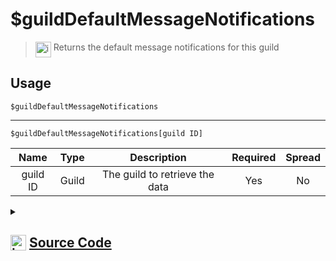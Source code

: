 # $guildDefaultMessageNotifications
> <img align="top" src="https://upload.wikimedia.org/wikipedia/commons/thumb/e/e4/Infobox_info_icon.svg/160px-Infobox_info_icon.svg.png?20150409153300" alt="image" width="25" height="auto"> Returns the default message notifications for this guild
## Usage
```
$guildDefaultMessageNotifications
```
---
```
$guildDefaultMessageNotifications[guild ID]
```
| Name | Type | Description | Required | Spread
| :---: | :---: | :---: | :---: | :---: |
guild ID | Guild | The guild to retrieve the data | Yes | No
<details>
<summary>
    
## <img align="top" src="https://cdn4.iconfinder.com/data/icons/iconsimple-logotypes/512/github-512.png" alt="image" width="25" height="auto">  [Source Code](https://github.com/tryforge/ForgeScript-V2/blob/main/src/native/guildDefaultMessageNotifications.ts)
    
</summary>
    
```ts
import { GuildDefaultMessageNotifications } from "discord.js"
import { ArgType, NativeFunction, Return } from "../structures"

export default new NativeFunction({
    name: "$guildDefaultMessageNotifications",
    version: "1.3.0",
    description: "Returns the default message notifications for this guild",
    brackets: false,
    args: [
        {
            name: "guild ID",
            description: "The guild to retrieve the data",
            rest: false,
            required: true,
            type: ArgType.Guild,
        },
    ],
    unwrap: true,
    execute(ctx, [guild]) {
        guild.explicitContentFilter
        return this.success(GuildDefaultMessageNotifications[(guild ?? ctx.guild)?.defaultMessageNotifications])
    },
})

```
    
</details>
